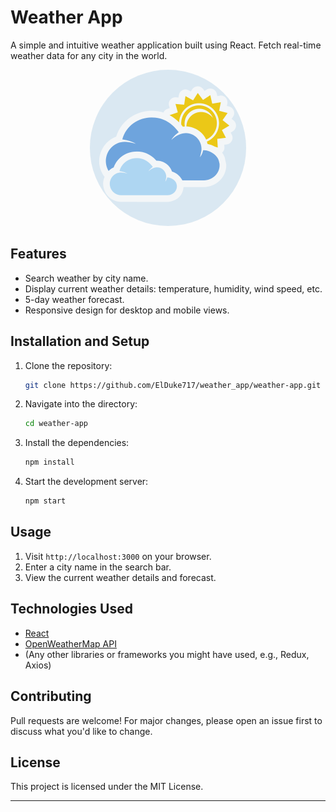 # Weather App

A simple and intuitive weather application built using React. Fetch real-time weather data for any city in the world.

<p align='center'>
<img src="public/weather_app_logo_background.png" alt="Weather App Screenshot" width="250px" height="250px" style="border-radius: 50%;">
</p>

## Features

- Search weather by city name.
- Display current weather details: temperature, humidity, wind speed, etc.
- 5-day weather forecast.
- Responsive design for desktop and mobile views.

## Installation and Setup

1. Clone the repository:
   ```bash
   git clone https://github.com/ElDuke717/weather_app/weather-app.git
   ```
2. Navigate into the directory:
   ```bash
   cd weather-app
   ```
3. Install the dependencies:
   ```bash
   npm install
   ```
4. Start the development server:
   ```bash
   npm start
   ```

## Usage

1. Visit `http://localhost:3000` on your browser.
2. Enter a city name in the search bar.
3. View the current weather details and forecast.

## Technologies Used

- [React](https://reactjs.org/)
- [OpenWeatherMap API](https://openweathermap.org/api)
- (Any other libraries or frameworks you might have used, e.g., Redux, Axios)

## Contributing

Pull requests are welcome! For major changes, please open an issue first to discuss what you'd like to change.

## License

This project is licensed under the MIT License.

---
